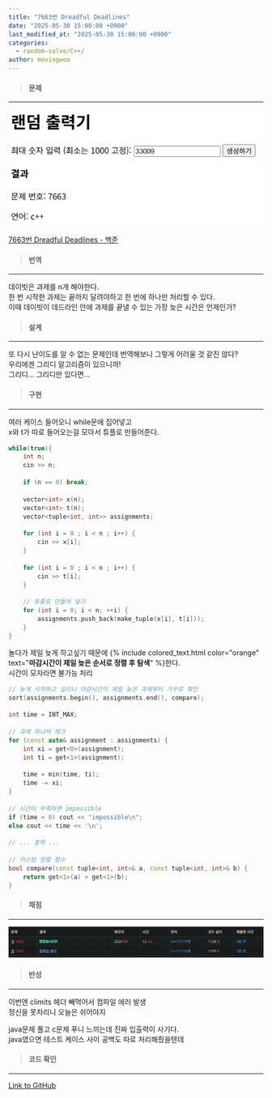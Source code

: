 ```yaml
---
title: "7663번 Dreadful Deadlines"
date: "2025-05-30 15:00:00 +0900"
last_modified_at: "2025-05-30 15:00:00 +0900"
categories: 
  - random-solve/C++/
author: movingwoo
---
```

> #### 문제  
---  
  
![img01](/assets/images/posts/random-solve/C++/2025-05-30-7663/img01.webp)  
  
[7663번 Dreadful Deadlines - 백준](https://www.acmicpc.net/problem/7663)  
  
> #### 번역  
---  
  
데이빗은 과제를 n개 해야한다.  
한 번 시작한 과제는 끝까지 달려야하고 한 번에 하나만 처리할 수 있다.  
이때 데이빗이 데드라인 안에 과제를 끝낼 수 있는 가장 늦은 시간은 언제인가?  
  
> #### 설계  
---  
  
또 다시 난이도를 알 수 없는 문제인데 번역해보니 그렇게 어려울 것 같진 않다?  
우리에겐 그리디 알고리즘이 있으니까!  
그리디... 그리디만 있다면...  
  
> #### 구현  
---  
  
여러 케이스 들어오니 while문에 집어넣고  
x와 t가 따로 들어오는걸 모아서 튜플로 만들어준다.  
  
```cpp
while(true){
    int n;
    cin >> n;

    if (n == 0) break;

    vector<int> x(n);
    vector<int> t(n);
    vector<tuple<int, int>> assignments;

    for (int i = 0 ; i < n ; i++) {
        cin >> x[i];
    }

    for (int i = 0 ; i < n ; i++) {
        cin >> t[i];
    }

    // 튜플로 만들어 넣기
    for (int i = 0; i < n; ++i) {
        assignments.push_back(make_tuple(x[i], t[i]));
    }
}
```
  
놀다가 제일 늦게 하고싶기 때문에 {% include colored_text.html color="orange" text="**마감시간이 제일 늦은 순서로 정렬 후 탐색**" %}한다.  
시간이 모자라면 불가능 처리  
  
```cpp
// 늦게 시작하고 싶으니 마감시간이 제일 늦은 과제부터 거꾸로 확인
sort(assignments.begin(), assignments.end(), compare);

int time = INT_MAX; 

// 과제 하나씩 체크
for (const auto& assignment : assignments) {
    int xi = get<0>(assignment);
    int ti = get<1>(assignment);

    time = min(time, ti);
    time -= xi;
}

// 시간이 부족하면 impossible
if (time < 0) cout << "impossible\n";
else cout << time << '\n';

// ... 중략 ...

// 커스텀 정렬 함수
bool compare(const tuple<int, int>& a, const tuple<int, int>& b) {
    return get<1>(a) > get<1>(b); 
}
```
  
> #### 채점  
---  
  
![img02](/assets/images/posts/random-solve/C++/2025-05-30-7663/img02.webp)  
  
> #### 반성  
---  
  
이번엔 climits 헤더 빼먹어서 컴파일 에러 발생  
정신을 못차리니 오늘은 쉬어야지  
  
java문제 풀고 c문제 푸니 느끼는데 진짜 입출력이 사기다.  
java였으면 테스트 케이스 사이 공백도 따로 처리해줬을텐데  
  
> #### 코드 확인   
---  
  
[Link to GitHub](https://raw.githubusercontent.com/movingwoo/movingwoo-snippets/refs/heads/main/random-solve/C%2B%2B/2025-05-30-7663.cpp)

